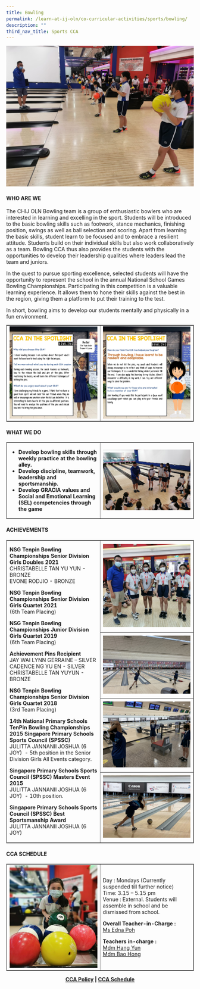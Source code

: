 ```yaml
---
title: Bowling
permalink: /learn-at-ij-oln/co-curricular-activities/sports/bowling/
description: ""
third_nav_title: Sports CCA
---
```


<img src="/images/bowl1.jpg">
<h4><strong>WHO ARE WE</strong></h4>
<p>The CHIJ OLN Bowling team is a group of enthusiastic bowlers who are interested in learning and excelling in the sport. Students will be introduced to the basic bowling skills such as footwork, stance mechanics, finishing position, swings as well as ball selection and scoring. Apart from learning the basic skills, student learn to be focused and to embrace a resilient attitude. Students build on their individual skills but also work collaboratively as a team. Bowling CCA thus also provides the students with the opportunities to develop their leadership qualities where leaders lead the team and juniors.</p>
<p>In the quest to pursue sporting excellence, selected students will have the opportunity to represent the school in the annual National School Games Bowling Championships. Participating in this competition is a valuable learning experience. It allows them to hone their skills against the best in the region, giving them a platform to put their training to the test.</p>
<p>In short, bowling aims to develop our students mentally and physically in a fun environment.</p>
<table style="border-collapse: collapse; width: 100%;" border="1">
<tbody>
<tr>
<td style="width: 50%;"><img src="/images/bowl2.jpg"></td>
<td style="width: 50%;"><img src="/images/bowl3.jpg"></td>
</tr>
</tbody>
</table>
<h4><strong>WHAT WE DO</strong></h4>
<table style="border-collapse: collapse; width: 100%;" border="1">
<tbody>
<tr>
<td style="width: 50%;">
<ul>
<li><strong>Develop bowling skills through weekly practice at the bowling alley. </strong></li>
<li><strong>Develop discipline, teamwork, leadership and sportsmanship.</strong></li>
<li><strong>Develop GRACIA values and Social and Emotional Learning (SEL) competencies through the game</strong></li>
</ul>
</td>
<td style="width: 50%;"><img src="/images/bowl4.jpg"></td>
</tr>
</tbody>
</table>
<h4><strong>ACHIEVEMENTS</strong></h4>
<table style="border-collapse: collapse; width: 100%;" border="1">
<tbody>
<tr>
<td rowspan="4">
<p><strong>NSG Tenpin Bowling Championships Senior Division Girls Doubles 2021<br /></strong>CHRISTABELLE TAN YU YUN - BRONZE<br />EVONE RODJIO - BRONZE</p>
<p><strong>NSG Tenpin Bowling Championships Senior Division Girls Quartet 2021<br /></strong>(6th Team Placing)</p>
<p><strong>NSG Tenpin Bowling Championships Junior Division Girls Quartet 2019<br /></strong>(6th Team Placing)</p>
<p><strong>Achievement Pins Recipient<br /></strong>JAY WAI LYNN GERRAINE &ndash; SILVER<br />CADENCE NG YU EN - SILVER<br />CHRISTABELLE TAN YUYUN - BRONZE</p>
<p><strong>NSG Tenpin Bowling Championships Senior Division Girls Quartet 2018<br /></strong>(3rd Team Placing)</p>
<p><strong>14th National Primary Schools TenPin Bowling Championships 2015 </strong><strong>Singapore Primary Schools Sports Council (SPSSC)<br /></strong>JULITTA JANNANII JOSHUA (6 JOY)&nbsp; - 5th position in the Senior Division Girls All Events category.</p>
<p><strong>Singapore Primary Schools Sports Council (SPSSC) Masters Event 2015<br /></strong>JULITTA JANNANII JOSHUA (6 JOY)&nbsp; - 10th position.</p>
<p><strong>Singapore Primary Schools Sports Council (SPSSC) Best Sportsmanship Award<br /></strong>JULITTA JANNANII JOSHUA (6 JOY)</p>
</td>
<td style="width: 50%;"><img src="/images/bowl5.jpg"></td>
</tr>
<tr>
<td style="width: 50%;"><img src="/images/bowl6.jpg"></td>
</tr>
<tr>
<td style="width: 50%;"><img src="/images/bowl7.jpg"></td>
</tr>
<tr>
<td style="width: 50%;"><img src="/images/bowl8.jpg"></td>
</tr>
</tbody>
</table>
<h4><strong>CCA SCHEDULE</strong></h4>
<table style="border-collapse: collapse; width: 100%;" border="1">
<tbody>
<tr>
<td style="width: 50%;"><img src="/images/bowl9.jpg"></td>
<td style="width: 50%;">
<p>Day : Mondays (Currently suspended till further notice)<br />Time: 3.15 &ndash; 5.15 pm<br />Venue : External. Students will assemble in school and be dismissed from school.</p>
<p><strong>Overall Teacher-in-Charge :&nbsp;<br /></strong><a href="mailto:poh_shi_ling_edna@moe.edu.sg" target="">Ms Edna Poh</a></p>
<p><strong>Teachers in-charge :&nbsp;<br /></strong><a href="mailto:hang_yun@moe.edu.sg" target="">Mdm Hang Yun</a><br /><a href="mailto:bao_hong@moe.edu.sg" target="">Mdm Bao Hong</a></p>
</td>
</tr>
</tbody>
</table>
<p style="text-align: center;"><strong><a href="/learn-at-ij-oln/co-curricular-activities/cca-policy" target="_blank" rel="noopener">CCA Policy</a> | <a href="/learn-at-ij-oln/co-curricular-activities/cca-schedule" target="_blank" rel="noopener">CCA Schedule</a></strong></p>